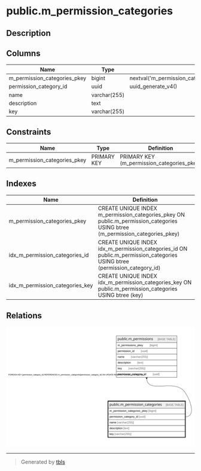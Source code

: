 # public.m_permission_categories

## Description

## Columns

| Name | Type | Default | Nullable | Children | Parents | Comment |
| ---- | ---- | ------- | -------- | -------- | ------- | ------- |
| m_permission_categories_pkey | bigint | nextval('m_permission_categories_m_permission_categories_pkey_seq'::regclass) | false |  |  |  |
| permission_category_id | uuid | uuid_generate_v4() | false | [public.m_permissions](public.m_permissions.md) |  |  |
| name | varchar(255) |  | false |  |  |  |
| description | text |  | false |  |  |  |
| key | varchar(255) |  | false |  |  |  |

## Constraints

| Name | Type | Definition |
| ---- | ---- | ---------- |
| m_permission_categories_pkey | PRIMARY KEY | PRIMARY KEY (m_permission_categories_pkey) |

## Indexes

| Name | Definition |
| ---- | ---------- |
| m_permission_categories_pkey | CREATE UNIQUE INDEX m_permission_categories_pkey ON public.m_permission_categories USING btree (m_permission_categories_pkey) |
| idx_m_permission_categories_id | CREATE UNIQUE INDEX idx_m_permission_categories_id ON public.m_permission_categories USING btree (permission_category_id) |
| idx_m_permission_categories_key | CREATE UNIQUE INDEX idx_m_permission_categories_key ON public.m_permission_categories USING btree (key) |

## Relations

![er](public.m_permission_categories.svg)

---

> Generated by [tbls](https://github.com/k1LoW/tbls)

